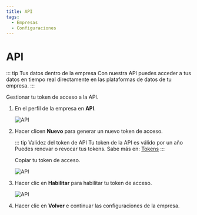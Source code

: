 ```yaml
---
title: API
tags:
  - Empresas
  - Configuraciones
---
```

# API

::: tip Tus datos dentro de la empresa
Con nuestra API puedes acceder a tus datos en tiempo real directamente en las plataformas de datos de tu empresa.
:::

Gestionar tu token de acceso a la API.

1. En el perfil de la empresa en **API**.

   ![API](https://cdn.phishx.io/phishx-docs/images/phishx_settings_companies_api_01.webp)

2. Hacer clicen **Nuevo** para generar un nuevo token de acceso.

   ::: tip Validez del token de API
   Tu token de la API es válido por un año<br>
   Puedes renovar o revocar tus tokens. Sabe más en: [Tokens](tokens)
   :::

   Copiar tu token de acceso.

   ![API](https://cdn.phishx.io/phishx-docs/images/phishx_settings_companies_api_02.webp)

3. Hacer clic en **Habilitar** para habilitar tu token de acceso.

   ![API](https://cdn.phishx.io/phishx-docs/images/phishx_settings_companies_api_03.webp)

4. Hacer clic en **Volver** e continuar las configuraciones de la empresa.
